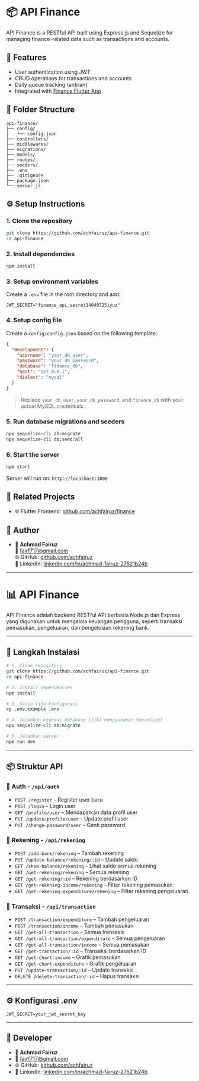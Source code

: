 # 📦 API Finance

API Finance is a RESTful API built using Express.js and Sequelize for managing finance-related data such as transactions and accounts.

## 🚀 Features

- User authentication using JWT
- CRUD operations for transactions and accounts
- Daily queue tracking (antrian)
- Integrated with [Finance Flutter App](https://github.com/achfairuz/finance)

## 📁 Folder Structure

```
api-finance/
├── config/
│   └── config.json
├── controllers/
├── middlewares/
├── migrations/
├── models/
├── routes/
├── seeders/
├── .env
├── .gitignore
├── package.json
└── server.js
```

## ⚙️ Setup Instructions

### 1. Clone the repository

```bash
git clone https://github.com/achfairuz/api-finance.git
cd api-finance
```

### 2. Install dependencies

```bash
npm install
```

### 3. Setup environment variables

Create a `.env` file in the root directory and add:

```env
JWT_SECRET="finance_api_secret14040725iyuz"
```

### 4. Setup config file

Create a `config/config.json` based on the following template:

```json
{
  "development": {
    "username": "your_db_user",
    "password": "your_db_password",
    "database": "finance_db",
    "host": "127.0.0.1",
    "dialect": "mysql"
  }
}
```

> Replace `your_db_user`, `your_db_password`, and `finance_db` with your actual MySQL credentials.

### 5. Run database migrations and seeders

```bash
npx sequelize-cli db:migrate
npx sequelize-cli db:seed:all
```

### 6. Start the server

```bash
npm start
```

Server will run on: `http://localhost:3000`

## 🔗 Related Projects

- 🌐 Flutter Frontend: [github.com/achfairuz/finance](https://github.com/achfairuz/finance)

## 👤 Author

- 💼 **Achmad Fairuz**  
  📧 [fairf717@gmail.com](mailto:fairf717@gmail.com)  
  🌐 GitHub: [github.com/achfairuz](https://github.com/achfairuz)  
  🔗 LinkedIn: [linkedin.com/in/achmad-fairuz-27521b24b](https://www.linkedin.com/in/achmad-fairuz-27521b24b/)

---

# 📊 API Finance

API Finance adalah backend RESTful API berbasis Node.js dan Express yang digunakan untuk mengelola keuangan pengguna, seperti transaksi pemasukan, pengeluaran, dan pengelolaan rekening bank.

---

## 🚀 Langkah Instalasi

```bash
# 1. Clone repository
git clone https://github.com/achfairuz/api-finance.git
cd api-finance

# 2. Install dependencies
npm install

# 3. Salin file konfigurasi
cp .env.example .env

# 4. Jalankan migrasi database (jika menggunakan Sequelize)
npx sequelize-cli db:migrate

# 5. Jalankan server
npm run dev
```

---

## 📦 Struktur API

### 🔐 Auth - `/api/auth`

- `POST /register` – Register user baru
- `POST /login` – Login user
- `GET /profile/user` – Mendapatkan data profil user
- `PUT /update/profile/user` – Update profil user
- `PUT /change-password/user` – Ganti password

### 🏦 Rekening - `/api/rekening`

- `POST /add-bank/rekening` – Tambah rekening
- `PUT /update-balance/rekening/:id` – Update saldo
- `GET /show-balance/rekening` – Lihat saldo semua rekening
- `GET /get-rekening/rekening` – Semua rekening
- `GET /get-rekening/:id` – Rekening berdasarkan ID
- `GET /get-rekening-income/rekening` – Filter rekening pemasukan
- `GET /get-rekening-expenditure/rekening` – Filter rekening pengeluaran

### 💸 Transaksi - `/api/transaction`

- `POST /transaction/expenditure` – Tambah pengeluaran
- `POST /transaction/income` – Tambah pemasukan
- `GET /get-all-transaction` – Semua transaksi
- `GET /get-all-transaction/expenditure` – Semua pengeluaran
- `GET /get-all-transaction/income` – Semua pemasukan
- `GET /get-transaction/:id` – Transaksi berdasarkan ID
- `GET /get-chart-income` – Grafik pemasukan
- `GET /get-chart-expenditure` – Grafik pengeluaran
- `PUT /update-transaction/:id` – Update transaksi
- `DELETE /delete-transaction/:id` – Hapus transaksi

---

## ⚙️ Konfigurasi .env

```env
JWT_SECRET=your_jwt_secret_key
```

---

## 👤 Developer

- 💼 **Achmad Fairuz**
- 📧 [fairf717@gmail.com](mailto:fairf717@gmail.com)
- 🌐 GitHub: [github.com/achfairuz](https://github.com/achfairuz)
- 🔗 LinkedIn: [linkedin.com/in/achmad-fairuz-27521b24b](https://www.linkedin.com/in/achmad-fairuz-27521b24b/)
